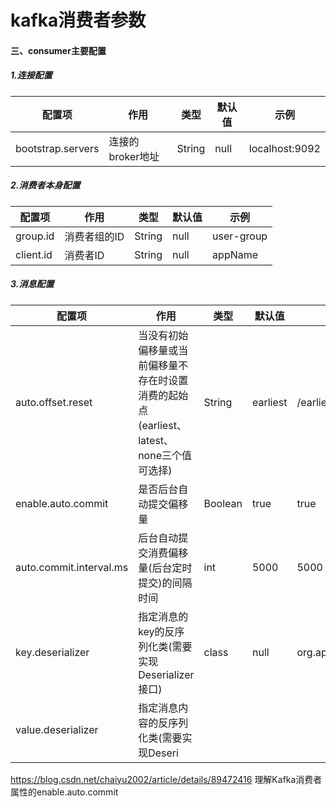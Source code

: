 # kafka消费者参数

#### 三、consumer主要配置

##### 1.连接配置

| 配置项            | 作用             | 类型   | 默认值 | 示例           |
| ----------------- | ---------------- | ------ | ------ | -------------- |
| bootstrap.servers | 连接的broker地址 | String | null   | localhost:9092 |

##### 2.消费者本身配置

| 配置项    | 作用         | 类型   | 默认值 | 示例       |
| --------- | ------------ | ------ | ------ | ---------- |
| group.id  | 消费者组的ID | String | null   | user-group |
| client.id | 消费者ID     | String | null   | appName    |

##### 3.消息配置

| 配置项                  | 作用                                                         | 类型    | 默认值   | 示例                                                     |
| ----------------------- | ------------------------------------------------------------ | ------- | -------- | -------------------------------------------------------- |
| auto.offset.reset       | 当没有初始偏移量或当前偏移量不存在时设置消费的起始点(earliest、latest、none三个值可选择) | String  | earliest | /earliest                                                |
| enable.auto.commit      | 是否后台自动提交偏移量                                       | Boolean | true     | true                                                     |
| auto.commit.interval.ms | 后台自动提交消费偏移量(后台定时提交)的间隔时间               | int     | 5000     | 5000                                                     |
| key.deserializer        | 指定消息的key的反序列化类(需要实现Deserializer接口)          | class   | null     | org.apache.kafka.common.serialization.StringDeserializer |
| value.deserializer      | 指定消息内容的反序列化类(需要实现Deseri                      |         |          |                                                          |

https://blog.csdn.net/chaiyu2002/article/details/89472416    理解Kafka消费者属性的enable.auto.commit
